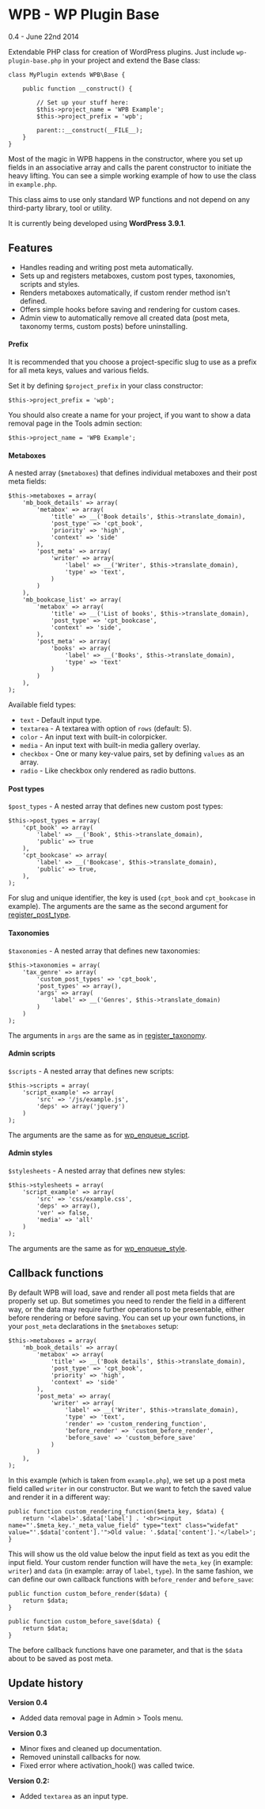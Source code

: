 WPB - WP Plugin Base
====================
0.4 - June 22nd 2014

Extendable PHP class for creation of WordPress plugins. Just include `wp-plugin-base.php` in your project and extend the Base class:

	class MyPlugin extends WPB\Base {
		
		public function __construct() {

			// Set up your stuff here:
			$this->project_name = 'WPB Example';
			$this->project_prefix = 'wpb';

			parent::__construct(__FILE__);
		}
	}

Most of the magic in WPB happens in the constructor, where you set up fields in an associative array and calls the parent constructor to initiate the heavy lifting. You can see a simple working example of how to use the class in `example.php`.

This class aims to use only standard WP functions and not depend on any third-party library, tool or utility.

It is currently being developed using **WordPress 3.9.1**.

## Features

* Handles reading and writing post meta automatically.
* Sets up and registers metaboxes, custom post types, taxonomies, scripts and styles.
* Renders metaboxes automatically, if custom render method isn't defined.
* Offers simple hooks before saving and rendering for custom cases.
* Admin view to automatically remove all created data (post meta, taxonomy terms, custom posts) before uninstalling.

#### Prefix

It is recommended that you choose a project-specific slug to use as a prefix for all meta keys, values and various fields.

Set it by defining `$project_prefix` in your class constructor:

	$this->project_prefix = 'wpb';

You should also create a name for your project, if you want to show a data removal page in the Tools admin section:

	$this->project_name = 'WPB Example';

#### Metaboxes

A nested array (`$metaboxes`) that defines individual metaboxes and their post meta fields:

	$this->metaboxes = array(
		'mb_book_details' => array(
			'metabox' => array(
				'title' => __('Book details', $this->translate_domain),
				'post_type' => 'cpt_book',
				'priority' => 'high',
				'context' => 'side'
			),
			'post_meta' => array(
				'writer' => array(
					'label' => __('Writer', $this->translate_domain),
					'type' => 'text',
				)
			)
		),
		'mb_bookcase_list' => array(
			'metabox' => array(
				'title' => __('List of books', $this->translate_domain),
				'post_type' => 'cpt_bookcase',
				'context' => 'side',
			),
			'post_meta' => array(
				'books' => array(
					'label' => __('Books', $this->translate_domain),
					'type' => 'text'
				)
			)
		),
	);

Available field types:
* `text` - Default input type.
* `textarea` - A textarea with option of `rows` (default: 5).
* `color` - An input text with built-in colorpicker.
* `media` - An input text with built-in media gallery overlay.
* `checkbox` - One or many key-value pairs, set by defining `values` as an array.
* `radio` - Like checkbox only rendered as radio buttons.
	
#### Post types

`$post_types` - A nested array that defines new custom post types:

	$this->post_types = array(
		'cpt_book' => array(
			'label' => __('Book', $this->translate_domain),
			'public' => true
		),
		'cpt_bookcase' => array(
			'label' => __('Bookcase', $this->translate_domain),
			'public' => true,
		),
	);

For slug and unique identifier, the key is used (`cpt_book` and `cpt_bookcase` in example). The arguments are the same as the second argument for [register_post_type](https://codex.wordpress.org/Function_Reference/register_post_type).

#### Taxonomies

`$taxonomies` - A nested array that defines new taxonomies:

	$this->taxonomies = array(
		'tax_genre' => array(
			'custom_post_types' => 'cpt_book',
			'post_types' => array(),
			'args' => array(
				'label' => __('Genres', $this->translate_domain)
			)
		)
	);

The arguments in `args` are the same as in [register_taxonomy](https://codex.wordpress.org/Function_Reference/register_taxonomy).

#### Admin scripts

`$scripts` - A nested array that defines new scripts:

	$this->scripts = array(
		'script_example' => array(
			'src' => '/js/example.js',
			'deps' => array('jquery')
		)
	);

The arguments are the same as for [wp_enqueue_script](https://codex.wordpress.org/Function_Reference/wp_enqueue_script).

#### Admin styles

`$stylesheets` - A nested array that defines new styles:

	$this->stylesheets = array(
		'script_example' => array(
			'src' => 'css/example.css',
			'deps' => array(),
			'ver' => false,
			'media' => 'all'
		)
	);

The arguments are the same as for [wp_enqueue_style](https://codex.wordpress.org/Function_Reference/wp_enqueue_style).

## Callback functions

By default WPB will load, save and render all post meta fields that are properly set up. But sometimes you need to render the field in a different way, or the data may require further operations to be presentable, either before rendering or before saving. You can set up your own functions, in your `post_meta` declarations in the `$metaboxes` setup:

	$this->metaboxes = array(
		'mb_book_details' => array(
			'metabox' => array(
				'title' => __('Book details', $this->translate_domain),
				'post_type' => 'cpt_book',
				'priority' => 'high',
				'context' => 'side'
			),
			'post_meta' => array(
				'writer' => array(
					'label' => __('Writer', $this->translate_domain),
					'type' => 'text',
					'render' => 'custom_rendering_function',
					'before_render' => 'custom_before_render',
					'before_save' => 'custom_before_save'
				)
			)
		),
	);

In this example (which is taken from `example.php`), we set up a post meta field called `writer` in our constructor. But we want to fetch the saved value and render it in a different way:

	public function custom_rendering_function($meta_key, $data) {
		return '<label>'.$data['label'] . '<br><input name="'.$meta_key.'_meta_value_field" type="text" class="widefat" value="'.$data['content'].'">Old value: '.$data['content'].'</label>';
	}

This will show us the old value below the input field as text as you edit the input field. Your custom render function will have the `meta_key` (in example: `writer`) and `data` (in example: array of `label`, `type`). In the same fashion, we can define our own callback functions with `before_render` and `before_save`:

	public function custom_before_render($data) {
		return $data;
	}

	public function custom_before_save($data) {
		return $data;
	}

The before callback functions have one parameter, and that is the `$data` about to be saved as post meta.

## Update history

**Version 0.4**
* Added data removal page in Admin > Tools menu.

**Version 0.3**
* Minor fixes and cleaned up documentation.
* Removed uninstall callbacks for now.
* Fixed error where activation_hook() was called twice.

**Version 0.2:**
* Added `textarea` as an input type.
